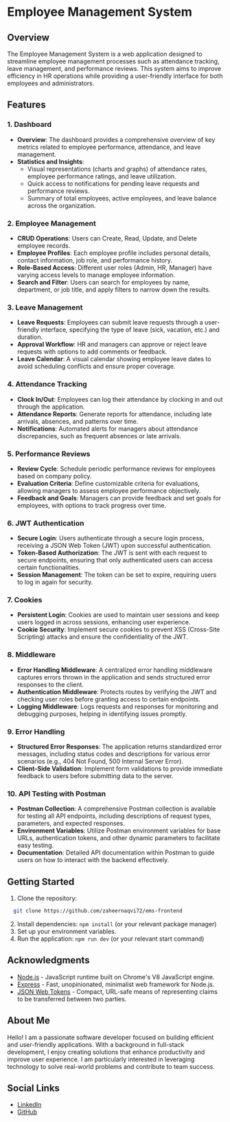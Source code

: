 # Employee Management System

## Overview
The Employee Management System is a web application designed to streamline employee management processes such as attendance tracking, leave management, and performance reviews. This system aims to improve efficiency in HR operations while providing a user-friendly interface for both employees and administrators.

## Features

### 1. Dashboard
- **Overview**: The dashboard provides a comprehensive overview of key metrics related to employee performance, attendance, and leave management.
- **Statistics and Insights**:
  - Visual representations (charts and graphs) of attendance rates, employee performance ratings, and leave utilization.
  - Quick access to notifications for pending leave requests and performance reviews.
  - Summary of total employees, active employees, and leave balance across the organization.

### 2. Employee Management
- **CRUD Operations**: Users can Create, Read, Update, and Delete employee records.
- **Employee Profiles**: Each employee profile includes personal details, contact information, job role, and performance history.
- **Role-Based Access**: Different user roles (Admin, HR, Manager) have varying access levels to manage employee information.
- **Search and Filter**: Users can search for employees by name, department, or job title, and apply filters to narrow down the results.

### 3. Leave Management
- **Leave Requests**: Employees can submit leave requests through a user-friendly interface, specifying the type of leave (sick, vacation, etc.) and duration.
- **Approval Workflow**: HR and managers can approve or reject leave requests with options to add comments or feedback.
- **Leave Calendar**: A visual calendar showing employee leave dates to avoid scheduling conflicts and ensure proper coverage.

### 4. Attendance Tracking
- **Clock In/Out**: Employees can log their attendance by clocking in and out through the application.
- **Attendance Reports**: Generate reports for attendance, including late arrivals, absences, and patterns over time.
- **Notifications**: Automated alerts for managers about attendance discrepancies, such as frequent absences or late arrivals.

### 5. Performance Reviews
- **Review Cycle**: Schedule periodic performance reviews for employees based on company policy.
- **Evaluation Criteria**: Define customizable criteria for evaluations, allowing managers to assess employee performance objectively.
- **Feedback and Goals**: Managers can provide feedback and set goals for employees, with options to track progress over time.

### 6. JWT Authentication
- **Secure Login**: Users authenticate through a secure login process, receiving a JSON Web Token (JWT) upon successful authentication.
- **Token-Based Authorization**: The JWT is sent with each request to secure endpoints, ensuring that only authenticated users can access certain functionalities.
- **Session Management**: The token can be set to expire, requiring users to log in again for security.

### 7. Cookies
- **Persistent Login**: Cookies are used to maintain user sessions and keep users logged in across sessions, enhancing user experience.
- **Cookie Security**: Implement secure cookies to prevent XSS (Cross-Site Scripting) attacks and ensure the confidentiality of the JWT.

### 8. Middleware
- **Error Handling Middleware**: A centralized error handling middleware captures errors thrown in the application and sends structured error responses to the client.
- **Authentication Middleware**: Protects routes by verifying the JWT and checking user roles before granting access to certain endpoints.
- **Logging Middleware**: Logs requests and responses for monitoring and debugging purposes, helping in identifying issues promptly.

### 9. Error Handling
- **Structured Error Responses**: The application returns standardized error messages, including status codes and descriptions for various error scenarios (e.g., 404 Not Found, 500 Internal Server Error).
- **Client-Side Validation**: Implement form validations to provide immediate feedback to users before submitting data to the server.

### 10. API Testing with Postman
- **Postman Collection**: A comprehensive Postman collection is available for testing all API endpoints, including descriptions of request types, parameters, and expected responses.
- **Environment Variables**: Utilize Postman environment variables for base URLs, authentication tokens, and other dynamic parameters to facilitate easy testing.
- **Documentation**: Detailed API documentation within Postman to guide users on how to interact with the backend effectively.

## Getting Started
1. Clone the repository:
```bash
  git clone https://github.com/zaheernaqvi72/ems-frontend
```
2. Install dependencies: `npm install` (or your relevant package manager)
3. Set up your environment variables.
4. Run the application: `npm run dev` (or your relevant start command)

## Acknowledgments
- [Node.js](https://nodejs.org/) - JavaScript runtime built on Chrome's V8 JavaScript engine.
- [Express](https://expressjs.com/) - Fast, unopinionated, minimalist web framework for Node.js.
- [JSON Web Tokens](https://jwt.io/) - Compact, URL-safe means of representing claims to be transferred between two parties.


## About Me
Hello! I am a passionate software developer focused on building efficient and user-friendly applications. With a background in full-stack development, I enjoy creating solutions that enhance productivity and improve user experience. I am particularly interested in leveraging technology to solve real-world problems and contribute to team success.

## Social Links
- [LinkedIn](https://www.linkedin.com/in/sayed-zaheer-abass/)  <!-- Replace with your LinkedIn profile link -->
- [GitHub](https://github.com/zaheernaqvi72)  <!-- Replace with your GitHub profile link -->


